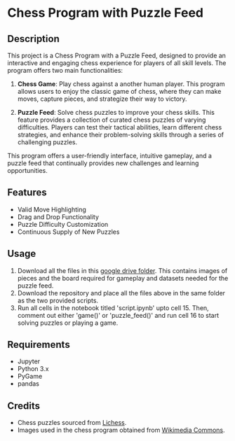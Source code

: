 # Chess Program with Puzzle Feed

## Description
This project is a Chess Program with a Puzzle Feed, designed to provide an interactive and engaging chess experience for players of all skill levels. The program offers two main functionalities:

1. **Chess Game**: Play chess against a another human player. This program allows users to enjoy the classic game of chess, where they can make moves, capture pieces, and strategize their way to victory.

2. **Puzzle Feed**: Solve chess puzzles to improve your chess skills. This feature provides a collection of curated chess puzzles of varying difficulties. Players can test their tactical abilities, learn different chess strategies, and enhance their problem-solving skills through a series of challenging puzzles.

This program offers a user-friendly interface, intuitive gameplay, and a puzzle feed that continually provides new challenges and learning opportunities.

## Features

- Valid Move Highlighting
- Drag and Drop Functionality
- Puzzle Difficulty Customization
- Continuous Supply of New Puzzles

## Usage

1. Download all the files in this [google drive folder](https://drive.google.com/drive/folders/1nWthTefxOHjWL8pTfBJ7G7tE94uXhedi?usp=sharing). This contains images of pieces and the board required for gameplay and datasets needed for the puzzle feed.
2. Download the repository and place all the files above in the same folder as the two provided scripts.
3. Run all cells in the notebook titled 'script.ipynb' upto cell 15. Then, comment out either 'game()' or 'puzzle_feed()' and run cell 16 to start solving puzzles or playing a game.

## Requirements

- Jupyter
- Python 3.x
- PyGame
- pandas

## Credits

- Chess puzzles sourced from [Lichess](https://database.lichess.org/).
- Images used in the chess program obtained from [Wikimedia Commons](https://commons.wikimedia.org/wiki/Category:SVG_chess_pieces).
